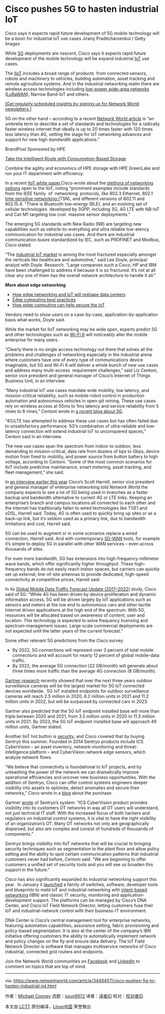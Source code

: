 [#]: collector: (lujun9972)
[#]: translator: ( )
[#]: reviewer: ( )
[#]: publisher: ( )
[#]: url: ( )
[#]: subject: (Cisco pushes 5G to hasten industrial IoT)
[#]: via: (https://www.networkworld.com/article/3446457/cisco-pushes-5g-to-hasten-industrial-iot.html)
[#]: author: (Michael Cooney https://www.networkworld.com/author/Michael-Cooney/)

Cisco pushes 5G to hasten industrial IoT
======
Cisco says it expects rapid future development of 5G mobile technology will be a boon for industrial IoT use cases
Jiraroj Praditcharoenkul / Getty Images

While [5G][1] deployments are nascent, Cisco says it expects rapid future development of the mobile technology will be expand industrial [IoT][2] use cases.

The [IIoT][3] includes a broad range of products  from connected sensors, robots and machinery to vehicles, building automation, asset tracking and remote agriculture systems. And in the industrial networking realm there are wireless access technologies including [low-power wide-area networks][4] ([LoRaWAN][5]), Narrow Band-IoT and others.

[[Get regularly scheduled insights by signing up for Network World newsletters.]][6]

5G on the other hand – according to a recent [Network World article][1] is “an umbrella term to describe a set of standards and technologies for a radically faster wireless internet that ideally is up to 20 times faster with 120 times less latency than 4G, setting the stage for IoT networking advances and support for new high-bandwidth applications.”

[][7]

BrandPost Sponsored by HPE

[Take the Intelligent Route with Consumption-Based Storage][7]

Combine the agility and economics of HPE storage with HPE GreenLake and run your IT department with efficiency.

In a recent [IIoT white paper,][8]Cisco wrote about the [plethora of networking options][9] open to the IIoT, noting “prominent examples include standards from the IEEE family  of  networking  protocols, like 802.3 Ethernet, 802.1 [time sensitive networking (][10]TSN), and different versions of 802.11 and 802.15.4. "There is Bluetooth low-energy (BLE), and an evolving set of cellular technologies  developed by 3GPP, including 3G, 4G LTE with NB-IoT and Cat-M1 targeting low cost  massive sensor deployments.”

The emerging 5G standards with New Radio (NR) are targeting new capabilities such as vehicle-to-everything and ultra reliable low-atency communication for industrial use cases. And there are industrial communication buses standardized by IEC, such as PROFINET and Modbus, Cisco stated. 

“The [industrial IoT market][11] is among the most fractured especially amongst the verticals like healthcare and automotive,” said Lee Doyle, principal analyst with Doyle  Research. “Large companies such a Cisco, HP and IBM have been challenged to address it because it is so fractured. It’s not at all clear any one of them has the overall network architecture to handle it all.”

**More about edge networking**

  * [How edge networking and IoT will reshape data centers][12]
  * [Edge computing best practices][13]
  * [How edge computing can help secure the IoT][14]



Vendors need to show users on a case-by-case, application-by-application basis what works, Doyle said.

While the market for IIoT networking may be wide open, experts predict 5G and other technologies such as [Wi-Fi 6][15] will noticeably alter the mobile enterprise for many users.

“Clearly there is no single access technology out there that solves all the problems and challenges of networking especially in the industrial arena where customers have one of every type of communications device imaginable, but 5G and Wi-Fi 6 will deliver a whole bunch of new use cases and address many multi-access  requirement challenges,” said Liz Centoni, senior vice president and general manager of Cisco’s Internet of Things Business Unit, in an interview.

“Many industrial IoT use cases mandate wide mobility, low latency, and mission-critical reliability, such as mobile-robot control in production automation and autonomous vehicles in open-pit mining. These use cases rely on wireless access at 50ms to 1ms latency and service reliability from 5 nines to 6 nines,” Centoni wrote in [a recent blog about 5G][16].

“4G/LTE has attempted to address these use cases but has often failed due to unsatisfactory performance. 5G’s combination of ultra-reliable and low-latency connection will extend industrial IoT to unconquered spaces,” Centoni said in an interview.

The new use cases span the spectrum from indoor to outdoor, less demanding to mission-critical, data rate from dozens of bps to Gbps, device motion from fixed to mobility, and power source from button battery to high voltage, according to Centoni. “Some of the most common scenarios for IIoT include predictive maintenance, smart metering, asset tracking, and fleet management,” she said.

In [an interview earlier this year][17] Cisco’s Scott Harrell, senior vice president and general manager of enterprise networking told _Network World_ the company expects to see a lot of 5G being used in branches as a faster backup and bandwidth alternative to current 4G or LTE links. Keeping an enterprise’s branch and campus locations all connected to each other and the internet has traditionally fallen to wired technologies like T1/E1 and xDSL, Harrell said. Today, 4G is often used to quickly bring up sites or as a back-up link, but it’s seldom used as a primary link, due to bandwidth limitations and cost, Harrell said.

5G can be used to augment or in some scenarios replace a wired connection, Harrell said. And with contemporary [SD-WAN][18] tools, for example it’s simple to deploy 5G in parallel with other WAN services – even across thousands of sites.

For even more bandwidth, 5G has extensions into high-frequency millimeter wave bands, which offer significantly higher throughput. These high-frequency bands do not easily reach indoor spaces, but carriers can quickly set up external, line-of-site antennas to provide dedicated, high-speed connectivity at competitive prices, Harrell said.

In its [Global Mobile Data Traffic Forecast Update (2017–2022)][19] study, Cisco said of 5G: “While 4G has been driven by device proliferation and dynamic information access, 5G will be driven largely by IoT applications such as sensors and meters at the low end to autonomous cars and other tactile Internet driven applications at the high end of the spectrum. With 5G, resources will be allocated based on awareness of content, user and location. This technology is expected to solve frequency licensing and spectrum-management issues. Large scale commercial deployments are not expected until the latter years of the current forecast.”

Some other relevant 5G predictions from the Cisco survey:

  * By 2022, 5G connections will represent over 3 percent of total mobile connections and will account for nearly 12 percent of global mobile-data traffic.
  * By 2022, the average 5G connection (22 GB/month) will generate about three times more traffic than the average 4G connection (8 GB/month).



[Gartner research][20] recently showed that over the next three years outdoor surveillance cameras will be the largest market for 5G IoT connected devices worldwide.  5G IoT installed endpoints for outdoor surveillance cameras will reach 2.5 million in 2020, 6.2 million units in 2021 and 11.2 million units in 2022, but will be surpassed by connected cars in 2023.

Gartner also predicted that the 5G IoT endpoint installed base will more than triple between 2020 and 2021, from 3.5 million units in 2020 to 11.3 million units in 2021. By 2023, the 5G IoT endpoint installed base will approach 49 million units, Gartner stated.

Another IIoT hot button is [security][21], and Cisco covered that by buying Sentryo this summer. Founded in 2014 Sentryo products include ICS CyberVision – an asset inventory, network-monitoring and threat-intelligence platform – and CyberVision network edge sensors, which analyze network flows.

“We believe that connectivity is foundational to IoT projects, and by unleashing the power of the network we can dramatically improve operational efficiencies and uncover new business opportunities. With the addition of Sentryo, Cisco can offer control systems engineers deeper visibility into assets to optimize, detect anomalies and secure their networks,” Cisco wrote in a [blog][22] about the purchase. 

Gartner [wrote][23] of Sentryo’s system: “ICS CyberVision product provides visibility into its customers OT networks in way all OT users will understand, not just technical IT staff. With the increased focus of both hackers and regulators on industrial control systems, it is vital to have the right visibility of an organization’s OT. Many OT networks not only are geographically dispersed, but also are complex and consist of hundreds of thousands of components.”

Sentryo brings visibility into IIoT networks that will be crucial to bringing security techniques such as segmentation to the plant floor and allow policy setting and the ability to spot certain communication patterns that industrial customers never had before, Centoni said. "We are beginning to offer customers a unified set of security tools and you will see us broaden this support in the future.”

Cisco has also significantly expanded its industrial networking support this year.  In January it [launched][24] a family of switches, software, developer tools and blueprints to meld IoT and industrial networking with [intent-based networking][25] (IBN) and classic IT security, monitoring and application-development support. The platforms can be managed by Cisco’s DNA Center, and Cisco IoT Field Network Director, letting customers fuse their IoT and industrial-network control with their business-IT environment.

DNA Center is Cisco’s central management tool for enterprise networks, featuring automation capabilities, assurance setting, fabric provisioning and policy-based segmentation. It is also at the center of the company’s IBN initiative offering customers the ability to automatically implement network and policy changes on the fly and ensure data delivery. The IoT Field Network Director is software that manages multiservice networks of Cisco industrial, connected grid routers and endpoints.

Join the Network World communities on [Facebook][26] and [LinkedIn][27] to comment on topics that are top of mind.

--------------------------------------------------------------------------------

via: https://www.networkworld.com/article/3446457/cisco-pushes-5g-to-hasten-industrial-iot.html

作者：[Michael Cooney][a]
选题：[lujun9972][b]
译者：[译者ID](https://github.com/译者ID)
校对：[校对者ID](https://github.com/校对者ID)

本文由 [LCTT](https://github.com/LCTT/TranslateProject) 原创编译，[Linux中国](https://linux.cn/) 荣誉推出

[a]: https://www.networkworld.com/author/Michael-Cooney/
[b]: https://github.com/lujun9972
[1]: https://www.networkworld.com/article/3203489/what-is-5g-how-is-it-better-than-4g.html
[2]: https://www.networkworld.com/article/3207535/what-is-iot-how-the-internet-of-things-works.html
[3]: https://www.networkworld.com/article/3243928/what-is-the-industrial-iot-and-why-the-stakes-are-so-high.html
[4]: https://www.networkworld.com/article/3175258/cisco-jasper-grows-internet-of-things-reach-breadth.html
[5]: https://www.networkworld.com/article/3089445/too-many-iot-networks-cisco-just-bet-on-this-one.html
[6]: https://www.networkworld.com/newsletters/signup.html
[7]: https://www.networkworld.com/article/3440100/take-the-intelligent-route-with-consumption-based-storage.html?utm_source=IDG&utm_medium=promotions&utm_campaign=HPE20773&utm_content=sidebar ( Take the Intelligent Route with Consumption-Based Storage)
[8]: https://www.iiconsortium.org/pdf/Industrial_Networking_Enabling_IIoT_Communication_2018_08_29.pdf
[9]: https://www.networkworld.com/article/3235124/internet-of-things-definitions-a-handy-guide-to-essential-iot-terms.html
[10]: https://www.networkworld.com/article/3140749/ethernet-consortia-trio-want-to-unlock-a-more-time-sensitive-network.html
[11]: https://www.networkworld.com/article/3445204/how-the-oil-and-gas-industry-exploits-iot.html
[12]: https://www.networkworld.com/article/3291790/data-center/how-edge-networking-and-iot-will-reshape-data-centers.html
[13]: https://www.networkworld.com/article/3331978/lan-wan/edge-computing-best-practices.html
[14]: https://www.networkworld.com/article/3331905/internet-of-things/how-edge-computing-can-help-secure-the-iot.html
[15]: https://www.networkworld.com/article/3391919/cisco-goes-all-in-on-wifi-6.html
[16]: https://blogs.cisco.com/news/how-5g-will-accelerate-industrial-iot
[17]: https://www.networkworld.com/article/3342158/cisco-exec-details-how-wi-fi-6-and-5g-will-fire-up-enterprises-in-2019-and-beyond.html
[18]: https://www.networkworld.com/article/3031279/sd-wan-what-it-is-and-why-you-ll-use-it-one-day.html
[19]: https://www.networkworld.com/article/3341099/mobile-wireless/wi-fi-6-5g-play-big-in-ciscos-mobile-forecast.html
[20]: https://www.gartner.com/en/newsroom/press-releases/2019-10-17-gartner-predicts-outdoor-surveillance-cameras-will-be
[21]: https://securelist.com/iot-a-malware-story/94451/
[22]: https://www.networkworld.com/article/3400847/cisco-to-buy-iot-security-management-firm-sentryo.html
[23]: https://www.globenewswire.com/news-release/2018/06/28/1531119/0/en/Sentryo-Named-a-Cool-Vendor-by-Gartner.html
[24]: https://www.networkworld.com/article/3336454/cisco-goes-after-industrial-iot.html
[25]: https://www.networkworld.com/article/3202699/what-is-intent-based-networking.html
[26]: https://www.facebook.com/NetworkWorld/
[27]: https://www.linkedin.com/company/network-world
